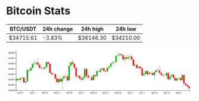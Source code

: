 # Bitcoin Stats

BTC/USDT|24h change|24h high|24h low|
|---|---|---|---|
|$34715.61|-3.83%|$36146.30|$34210.00|

<img src="./chart.svg">
